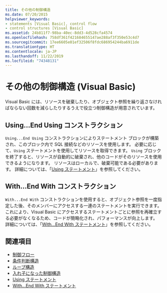 ```yaml
---
title: その他の制御構造
ms.date: 07/20/2015
helpviewer_keywords:
- statements [Visual Basic], control flow
- control structures [Visual Basic]
ms.assetid: 24b811f7-98ba-40ec-8dd3-4d528cfa4574
ms.openlocfilehash: 758df361f421684655147ae288af3f350e53c4d7
ms.sourcegitcommit: 17ee6605e01ef32506f8fdc686954244ba6911de
ms.translationtype: HT
ms.contentlocale: ja-JP
ms.lasthandoff: 11/22/2019
ms.locfileid: "74348131"
---
```

# <a name="other-control-structures-visual-basic"></a>その他の制御構造 (Visual Basic)
Visual Basic には、リソースを破棄したり、オブジェクト参照を繰り返さなければならない回数を減らしたりするうえで役立つ制御構造が用意されています。  
  
## <a name="usingend-using-construction"></a>Using...End Using コンストラクション  
 `Using...End Using` コンストラクションによりステートメント ブロックが構築され、このブロック内で SQL 接続などのリソースを使用します。 必要に応じて、`Using` ステートメントを使用してリソースを取得できます。 `Using` ブロックを終了すると、リソースが自動的に破棄され、他のコードがそのリソースを使用できるようになります。 リソースはローカルで、破棄可能である必要があります。 詳細については、「[Using ステートメント](../../../../visual-basic/language-reference/statements/using-statement.md)」を参照してください。  
  
## <a name="withend-with-construction"></a>With...End With コンストラクション  
 `With...End With` コンストラクションを使用すると、オブジェクト参照を一度指定した後、そのメンバーにアクセスする一連のステートメントを実行できます。 これにより、Visual Basic にアクセスするステートメントごとに参照を再確立する必要がなくなるため、コードが簡略化され、パフォーマンスが向上します。 詳細については、「[With...End With ステートメント](../../../../visual-basic/language-reference/statements/with-end-with-statement.md)」を参照してください。  
  
## <a name="see-also"></a>関連項目

- [制御フロー](../../../../visual-basic/programming-guide/language-features/control-flow/index.md)
- [条件判断構造](../../../../visual-basic/programming-guide/language-features/control-flow/decision-structures.md)
- [ループ構造](../../../../visual-basic/programming-guide/language-features/control-flow/loop-structures.md)
- [入れ子になった制御構造](../../../../visual-basic/programming-guide/language-features/control-flow/nested-control-structures.md)
- [Using ステートメント](../../../../visual-basic/language-reference/statements/using-statement.md)
- [With...End With ステートメント](../../../../visual-basic/language-reference/statements/with-end-with-statement.md)
